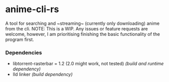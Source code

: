 # anime-cli-rs

A tool for searching and ~streaming~ (currently only downloading) anime from the cli.
NOTE: This is a WIP. Any issues or feature requests are welcome, however, I am prioritising finishing the basic functionality of the program first.

### Dependencies
* libtorrent-rasterbar = 1.2 (2.0 might work, not tested) *(build and runtime dependency)*
* lld linker *(build dependency)*
